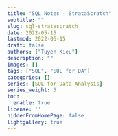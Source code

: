 ```yaml
---
title: "SQL Notes - StrataScratch"
subtitle: ""
slug: sql-stratascratch
date: 2022-05-15
lastmod: 2022-05-15
draft: false
authors: ["Tuyen Kieu"]
description: ""
images: []
tags: ["SQL", "SQL for DA"]
categories: []
series: [SQL for Data Analysis]
series_weight: 5
toc:
  enable: true
license: ''  
hiddenFromHomePage: false
lightgallery: true
---
```


<!--more-->